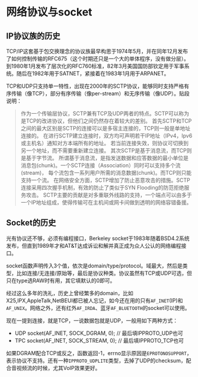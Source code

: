 # 网络协议与socket

## IP协议族的历史

TCP/IP这套基于包交换理念的协议族最早构思于1974年5月，并在同年12月发布了如何控制传输的RFC675（这个时期还只是一个大的单体程序，没有做分层）。到1980年1月发布了层次化的RFC760标准，82年3月美国国防部钦定用于军事系统。随后在1982年用于SATNET，紧接着在1983年1月用于ARPANET。

TCP和UDP只支持单一特性，出现在2000年的SCTP协议，能够同时支持严格有序传输（像TCP），部分有序传输（像per-stream）和无序传输（像UDP）。贴段说明：

> 作为一个传输层协议，SCTP兼有TCP及UDP两者的特点。SCTP可以称为是TCP的改进协议，但他们之间仍然存在着较大的差别。
> 首先SCTP和TCP之间的最大区别是SCTP的连接可以是多宿主连接的，TCP则一般是单地址连接的。
> 在进行SCTP建立连接时，双方均可声明若干IP地址（IPv4，Ipv6或主机名）通知对方本端所有的地址。
> 若当前连接失效，则协议可切换到另一个地址，而不需要重新建立连接。
> 其次SCTP是基于消息流，而TCP则是基于字节流。
> 所谓基于消息流，是指发送数据和应答数据的最小单位是消息包(chunk)。一个SCTP连接（Association）同时可以支持多个流(stream)，
> 每个流包含一系列用户所需的消息数据(chunk)。而TCP则只能支持一个流。
> 在网络安全方面，SCTP增加了防止恶意攻击的措施。SCTP连接采用四次握手机制，有效的防止了类似于SYN Flooding的防范拒绝服务攻击。
> SCTP主要的贡献是对多重联外线路的支持，一个端点可以由多于一个IP地址组成，使得传输可在主机间或网卡间做到透明的网络容错备援。

## Socket的历史

光有协议还不够，必须有编程接口，Berkeley socket于1983年随着BSD4.2系统发布，但直到1989年才和AT&T达成诉讼和解并真正成为众人公认的网络编程接口。

socket函数声明传入3个值，依次是domain/type/protocol。域最大，然后是类型，比如连接/无连接/原始等，最后是协议种类。协议虽然有TCP或UDP可选，但只在type选RAW时有用，其它填默认的0即可。

经过这么多年的洗礼，历史上曾经繁多的domain，比如X25,IPX,AppleTalk,NetBEUI都已被人忘记，如今还在用的只有`AF_INET`(IP)和`AF_UNIX`。网络之外，还有红外`AF_IRDA`、蓝牙`AF_BLUETOOTH`的socket可以使用。

现在一提到连接，就是TCP，一说数据包就是UDP，一般用如下两种方式：

* UDP socket(AF_INET, SOCK_DGRAM, 0);  // 最后填IPPROTO_UDP也可
* TPC socket(AF_INET, SOCK_STREAM, 0); // 最后填IPPROTO_TCP也可

如果DGRAM配合TCP或反之，函数返回-1，errno显示原因是`EPROTONOSUPPORT`，表示协议不支持。还有一种`IPPROTO_UDPLITE`类型，去掉了UDP的checksum，配合音视频流的时候，尤其VoIP效果更好。